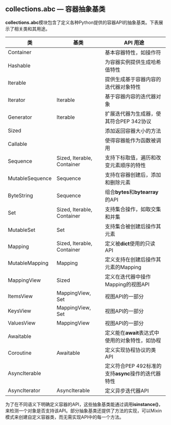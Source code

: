 ## collections.abc — 容器抽象基类

<b>collections.abc</b>模块包含了定义各种Python提供的容器API的抽象基类。下表展示了相关类和其用途。

类 | 基类 | API 用途
---- | ---- | ----
Container || 基本容器特性，如操作符
Hashable || 为容器实例提供生成哈希值特性
Iterable || 提供生成基于容器内容的迭代器对象特性
Iterator | Iterable | 基于容器内容的迭代器对象
Generator | Iterable | 扩展迭代器为生成器，使其符合PEP 342协议
Sized || 添加返回容器大小的方法
Callable || 使得容器能作为函数被调用
Sequence | Sized, Iterable, Container | 支持下标取值，遍历和改变元素顺序的特性
MutableSequence | Sequence | 支持在容器创建后，添加和删除元素
ByteString | Sequence | 组合<b>bytes</b>和<b>bytearray</b>的API
Set | Sized, Iterable, Container | 支持集合操作，如取交集和并集
MutableSet | Set | 支持集合被创建后操作其元素
Mapping | Sized, Iterable, Container | 定义被<b>dict</b>使用的只读API
MutableMapping | Mapping | 定义支持在创建后操作其元素的Mapping
MappingView | Sized | 定义在迭代器中操作Mapping的视图API
ItemsView | MappingView, Set | 视图API的一部分
KeysView | MappingView, Set | 视图API的一部分
ValuesView | MappingView | 视图API的一部分
Awaitable || 定义能在<b>await</b>表达式中使用的对象特性，如协程
Coroutine | Awaitable | 定义实现协程协议的类API
AsyncIterable || 定义符合PEP 492标准的支持<b>async</b>操作的迭代器特性
AsyncIterator | AsyncIterable | 定义异步迭代器API

为了在不同语义下明确定义容器的API，这些抽象基类能通过调用<b>isinstance()</b>，来检测一个对象是否支持该API。部分抽象基类还提供了方法的实现，可以Mixin模式来创建自定义容器类，而无需实现API中的每一个方法。
